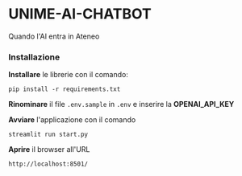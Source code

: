 # UNIME-AI-CHATBOT

Quando l'AI entra in Ateneo


### Installazione

**Installare** le librerie con il comando: 

```
pip install -r requirements.txt
```

**Rinominare** il file `.env.sample` in `.env` e inserire la **OPENAI_API_KEY**

**Avviare** l'applicazione con il comando
```
streamlit run start.py
```

**Aprire** il browser all'URL 
```
http://localhost:8501/
```
